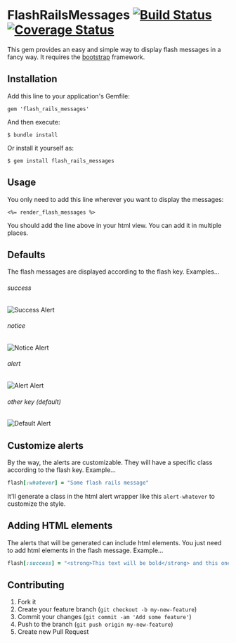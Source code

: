 # FlashRailsMessages [![Build Status](https://travis-ci.org/alejandrogutierrez/flash_rails_messages.png?branch=master)](https://travis-ci.org/alejandrogutierrez/flash_rails_messages) [![Coverage Status](https://coveralls.io/repos/alejandrogutierrez/flash_rails_messages/badge.png)](https://coveralls.io/r/alejandrogutierrez/flash_rails_messages)

This gem provides an easy and simple way to display flash messages in a fancy way. It requires the
[bootstrap](http://twitter.github.io/bootstrap)
framework.

## Installation

Add this line to your application's Gemfile:

    gem 'flash_rails_messages'

And then execute:

    $ bundle install

Or install it yourself as:

    $ gem install flash_rails_messages

## Usage

You only need to add this line wherever you want to display the messages:

    <%= render_flash_messages %>

You should add the line above in your html view. You can add it in multiple places.

## Defaults

The flash messages are displayed according to the flash key. Examples...

###### success
![Success Alert](https://raw.github.com/alejandrogutierrez/flash_rails_messages/master/images/success.png)

###### notice
![Notice Alert](https://raw.github.com/alejandrogutierrez/flash_rails_messages/master/images/notice.png)

###### alert
![Alert Alert](https://raw.github.com/alejandrogutierrez/flash_rails_messages/master/images/alert.png)

###### other key (default)
![Default Alert](https://raw.github.com/alejandrogutierrez/flash_rails_messages/master/images/default.png)

## Customize alerts

By the way, the alerts are customizable. They will have a specific class according to the flash key. Example...

```ruby
flash[:whatever] = "Some flash rails message"
```

It'll generate a class in the html alert wrapper like this `alert-whatever` to customize the style.

## Adding HTML elements

The alerts that will be generated can include html elements. You just need to add html elements in the flash message.
Example...

```ruby
flash[:success] = "<strong>This text will be bold</strong> and this one will be normal"
```

## Contributing

1. Fork it
2. Create your feature branch (`git checkout -b my-new-feature`)
3. Commit your changes (`git commit -am 'Add some feature'`)
4. Push to the branch (`git push origin my-new-feature`)
5. Create new Pull Request

